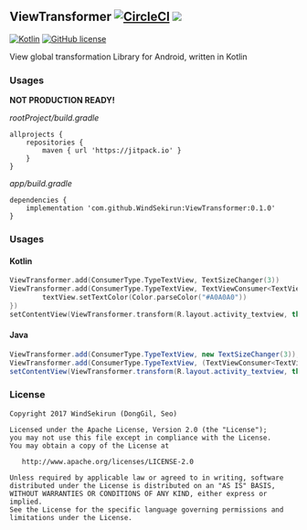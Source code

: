 ## ViewTransformer [![CircleCI](https://circleci.com/gh/WindSekirun/ViewTransformer.svg?style=svg)](https://circleci.com/gh/WindSekirun/ViewTransformer) [![](https://jitpack.io/v/WindSekirun/ViewTransformer.svg)](https://jitpack.io/#WindSekirun/ViewTransformer)

[![Kotlin](https://img.shields.io/badge/kotlin-1.2.0-blue.svg)](http://kotlinlang.org)	[![GitHub license](https://img.shields.io/badge/license-Apache%20License%202.0-blue.svg?style=flat)](http://www.apache.org/licenses/LICENSE-2.0)

View global transformation Library for Android, written in Kotlin

### Usages

**NOT PRODUCTION READY!**

*rootProject/build.gradle*
```	
allprojects {
    repositories {
	    maven { url 'https://jitpack.io' }
    }
}
```

*app/build.gradle*
```
dependencies {
    implementation 'com.github.WindSekirun:ViewTransformer:0.1.0'
}
```

### Usages

#### Kotlin
```Kotlin
ViewTransformer.add(ConsumerType.TypeTextView, TextSizeChanger(3))
ViewTransformer.add(ConsumerType.TypeTextView, TextViewConsumer<TextView> { textView ->
        textView.setTextColor(Color.parseColor("#A0A0A0"))
})
setContentView(ViewTransformer.transform(R.layout.activity_textview, this))
```

#### Java
```Java
ViewTransformer.add(ConsumerType.TypeTextView, new TextSizeChanger(3));
ViewTransformer.add(ConsumerType.TypeTextView, (TextViewConsumer<TextView>) textView -> textView.setTextColor(0xffA0A0A0));
setContentView(ViewTransformer.transform(R.layout.activity_textview, this));
```

### License 
```
Copyright 2017 WindSekirun (DongGil, Seo)

Licensed under the Apache License, Version 2.0 (the "License");
you may not use this file except in compliance with the License.
You may obtain a copy of the License at

   http://www.apache.org/licenses/LICENSE-2.0

Unless required by applicable law or agreed to in writing, software
distributed under the License is distributed on an "AS IS" BASIS,
WITHOUT WARRANTIES OR CONDITIONS OF ANY KIND, either express or implied.
See the License for the specific language governing permissions and
limitations under the License.
```
